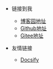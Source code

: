 <!-- _navbar.md -->

* 链接到我
  * [博客园地址](https://www.cnblogs.com/licm/)
  * [Github地址](https://github.com/cnlicm)
  * [Gitee地址](https://gitee.com/li_chuan_ming)


* 友情链接
  * [Docsify](https://docsify.js.org/#/)